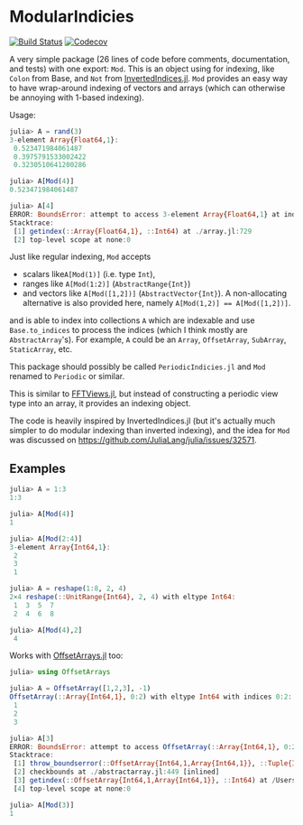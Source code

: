 # ModularIndicies

[![Build Status](https://travis-ci.com/ericphanson/ModularIndicies.jl.svg?branch=master)](https://travis-ci.com/ericphanson/ModularIndicies.jl)
[![Codecov](https://codecov.io/gh/ericphanson/ModularIndicies.jl/branch/master/graph/badge.svg)](https://codecov.io/gh/ericphanson/ModularIndicies.jl)

A very simple package (26 lines of code before comments, documentation, and tests) with one export: `Mod`. This is an object using for indexing, like `Colon` from Base, and `Not` from [InvertedIndices.jl](https://github.com/mbauman/InvertedIndices.jl). `Mod` provides an easy way to have wrap-around indexing of vectors and arrays (which can otherwise be annoying with 1-based indexing).

Usage:
```julia
julia> A = rand(3)
3-element Array{Float64,1}:
 0.523471984061487
 0.3975791533002422
 0.3230510641200286

julia> A[Mod(4)]
0.523471984061487

julia> A[4]
ERROR: BoundsError: attempt to access 3-element Array{Float64,1} at index [4]
Stacktrace:
 [1] getindex(::Array{Float64,1}, ::Int64) at ./array.jl:729
 [2] top-level scope at none:0
```


Just like regular indexing, `Mod` accepts

* scalars like`A[Mod(1)]` (i.e. type `Int`),
* ranges like `A[Mod(1:2)]` (`AbstractRange{Int}`)
* and vectors like `A[Mod([1,2])]`  (`AbstractVector{Int}`). A non-allocating alternative is also provided here, namely `A[Mod(1,2)] == A[Mod([1,2])]`.

and is able to index into collections `A` which are indexable and use `Base.to_indices` to process the indices (which I think mostly are `AbstractArray`'s). For example, `A` could be an `Array`, `OffsetArray`, `SubArray`, `StaticArray`, etc.

This package should possibly be called `PeriodicIndicies.jl` and `Mod` renamed to `Periodic` or similar.

This is similar to [FFTViews.jl](https://github.com/JuliaArrays/FFTViews.jl), but instead of constructing a periodic view type into an array, it provides an indexing object.

The code is heavily inspired by InvertedIndices.jl (but it's actually much simpler to do modular indexing than inverted indexing), and the idea for `Mod` was discussed on <https://github.com/JuliaLang/julia/issues/32571>.


## Examples

```julia
julia> A = 1:3
1:3

julia> A[Mod(4)]
1

julia> A[Mod(2:4)]
3-element Array{Int64,1}:
 2
 3
 1

julia> A = reshape(1:8, 2, 4)
2×4 reshape(::UnitRange{Int64}, 2, 4) with eltype Int64:
 1  3  5  7
 2  4  6  8

julia> A[Mod(4),2]
 4
```

Works with [OffsetArrays.jl](https://github.com/JuliaArrays/OffsetArrays.jl) too:

```julia
julia> using OffsetArrays

julia> A = OffsetArray([1,2,3], -1)
OffsetArray(::Array{Int64,1}, 0:2) with eltype Int64 with indices 0:2:
 1
 2
 3

julia> A[3]
ERROR: BoundsError: attempt to access OffsetArray(::Array{Int64,1}, 0:2) with eltype Int64 with indices 0:2 at index [3]
Stacktrace:
 [1] throw_boundserror(::OffsetArray{Int64,1,Array{Int64,1}}, ::Tuple{Int64}) at ./abstractarray.jl:484
 [2] checkbounds at ./abstractarray.jl:449 [inlined]
 [3] getindex(::OffsetArray{Int64,1,Array{Int64,1}}, ::Int64) at /Users/eh540/.julia/packages/OffsetArrays/vIbpP/src/OffsetArrays.jl:135
 [4] top-level scope at none:0

julia> A[Mod(3)]
1

```

